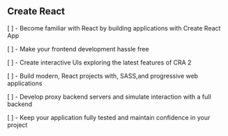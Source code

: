 ## Create React

[ ] - Become familiar with React by building applications with Create React App

[ ] - Make your frontend development hassle free

[ ] - Create interactive UIs exploring the latest features of CRA 2

[ ] - Build modern, React projects with, SASS,and progressive web applications

[ ] - Develop proxy backend servers and simulate interaction with a full backend

[ ] - Keep your application fully tested and maintain confidence in your project
